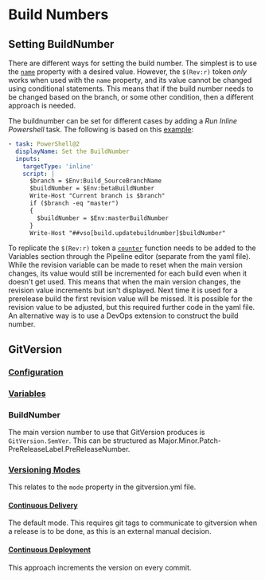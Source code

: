 # Build Numbers

## Setting BuildNumber

There are different ways for setting the build number. The simplest is to use the [`name`](https://docs.microsoft.com/en-us/azure/devops/pipelines/process/run-number?view=azure-devops&tabs=yaml) property with a desired value.
However, the `$(Rev:r)` token *only* works when used with the `name` property, and its value cannot be changed using conditional statements.
This means that if the build number needs to be changed based on the branch, or some other condition, then a different approach is needed.

The buildnumber can be set for different cases by adding a *Run Inline Powershell* task. The following is based on this [example](https://stackoverflow.com/a/59366731/1926027):

```yaml
- task: PowerShell@2
  displayName: Set the BuildNumber
  inputs:
    targetType: 'inline'
    script: |
      $branch = $Env:Build_SourceBranchName
      $buildNumber = $Env:betaBuildNumber
      Write-Host "Current branch is $branch"
      if ($branch -eq "master")
      {
        $buildNumber = $Env:masterBuildNumber
      }
      Write-Host "##vso[build.updatebuildnumber]$buildNumber"
```

To replicate the `$(Rev:r)` token a [`counter`](https://docs.microsoft.com/en-us/azure/devops/pipelines/process/expressions?view=azure-devops#functions) function needs to be added to the Variables section through the Pipeline editor (separate from the yaml file).
While the revision variable can be made to reset when the main version changes, its value would still be incremented for each build even when it doesn't get used.
This means that when the main version changes, the revision value increments but isn't displayed. Next time it is used for a prerelease build the first revision value will be missed.
It is possible for the revision value to be adjusted, but this required further code in the yaml file.
An alternative way is to use a DevOps extension to construct the build number.

## GitVersion

### [Configuration](https://gitversion.net/docs/configuration)

### [Variables](https://gitversion.net/docs/more-info/variables)

### BuildNumber

The main version number to use that GitVersion produces is `GitVersion.SemVer`.
This can be structured as Major.Minor.Patch-PreReleaseLabel.PreReleaseNumber.

### [Versioning Modes](https://gitversion.net/docs/reference/versioning-modes/)
This relates to the `mode` property in the gitversion.yml file.

#### [Continuous Delivery](https://gitversion.net/docs/reference/versioning-modes/continuous-delivery)
The default mode. This requires git tags to communicate to gitversion when a release is to be done, as this is an external manual decision.

#### [Continuous Deployment](https://gitversion.net/docs/reference/versioning-modes/continuous-deployment)
This approach increments the version on every commit.
